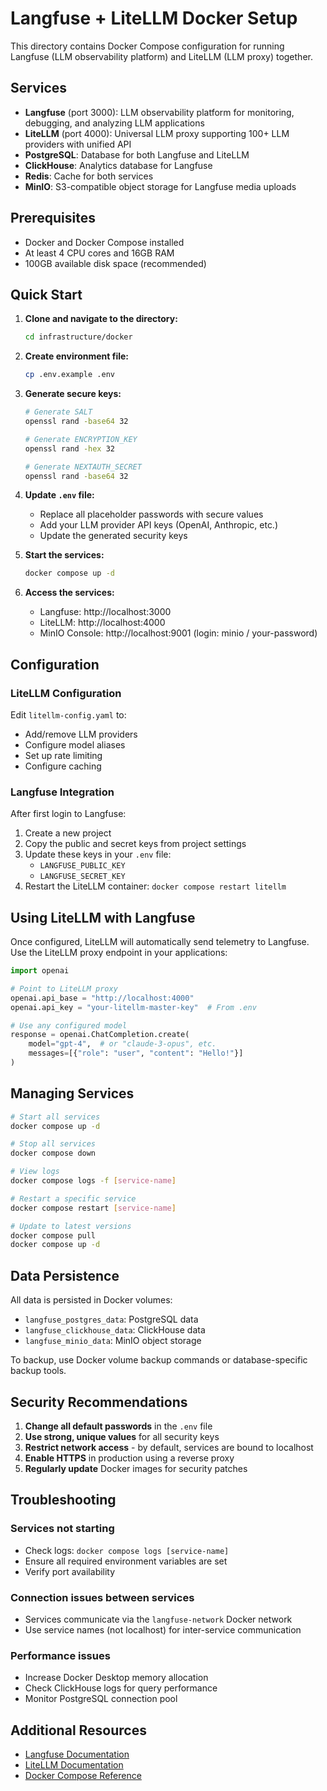 # Langfuse + LiteLLM Docker Setup

This directory contains Docker Compose configuration for running Langfuse (LLM observability platform) and LiteLLM (LLM proxy) together.

## Services

- **Langfuse** (port 3000): LLM observability platform for monitoring, debugging, and analyzing LLM applications
- **LiteLLM** (port 4000): Universal LLM proxy supporting 100+ LLM providers with unified API
- **PostgreSQL**: Database for both Langfuse and LiteLLM
- **ClickHouse**: Analytics database for Langfuse
- **Redis**: Cache for both services
- **MinIO**: S3-compatible object storage for Langfuse media uploads

## Prerequisites

- Docker and Docker Compose installed
- At least 4 CPU cores and 16GB RAM
- 100GB available disk space (recommended)

## Quick Start

1. **Clone and navigate to the directory:**
   ```bash
   cd infrastructure/docker
   ```

2. **Create environment file:**
   ```bash
   cp .env.example .env
   ```

3. **Generate secure keys:**
   ```bash
   # Generate SALT
   openssl rand -base64 32
   
   # Generate ENCRYPTION_KEY
   openssl rand -hex 32
   
   # Generate NEXTAUTH_SECRET
   openssl rand -base64 32
   ```

4. **Update `.env` file:**
   - Replace all placeholder passwords with secure values
   - Add your LLM provider API keys (OpenAI, Anthropic, etc.)
   - Update the generated security keys

5. **Start the services:**
   ```bash
   docker compose up -d
   ```

6. **Access the services:**
   - Langfuse: http://localhost:3000
   - LiteLLM: http://localhost:4000
   - MinIO Console: http://localhost:9001 (login: minio / your-password)

## Configuration

### LiteLLM Configuration

Edit `litellm-config.yaml` to:
- Add/remove LLM providers
- Configure model aliases
- Set up rate limiting
- Configure caching

### Langfuse Integration

After first login to Langfuse:
1. Create a new project
2. Copy the public and secret keys from project settings
3. Update these keys in your `.env` file:
   - `LANGFUSE_PUBLIC_KEY`
   - `LANGFUSE_SECRET_KEY`
4. Restart the LiteLLM container: `docker compose restart litellm`

## Using LiteLLM with Langfuse

Once configured, LiteLLM will automatically send telemetry to Langfuse. Use the LiteLLM proxy endpoint in your applications:

```python
import openai

# Point to LiteLLM proxy
openai.api_base = "http://localhost:4000"
openai.api_key = "your-litellm-master-key"  # From .env

# Use any configured model
response = openai.ChatCompletion.create(
    model="gpt-4",  # or "claude-3-opus", etc.
    messages=[{"role": "user", "content": "Hello!"}]
)
```

## Managing Services

```bash
# Start all services
docker compose up -d

# Stop all services
docker compose down

# View logs
docker compose logs -f [service-name]

# Restart a specific service
docker compose restart [service-name]

# Update to latest versions
docker compose pull
docker compose up -d
```

## Data Persistence

All data is persisted in Docker volumes:
- `langfuse_postgres_data`: PostgreSQL data
- `langfuse_clickhouse_data`: ClickHouse data
- `langfuse_minio_data`: MinIO object storage

To backup, use Docker volume backup commands or database-specific backup tools.

## Security Recommendations

1. **Change all default passwords** in the `.env` file
2. **Use strong, unique values** for all security keys
3. **Restrict network access** - by default, services are bound to localhost
4. **Enable HTTPS** in production using a reverse proxy
5. **Regularly update** Docker images for security patches

## Troubleshooting

### Services not starting
- Check logs: `docker compose logs [service-name]`
- Ensure all required environment variables are set
- Verify port availability

### Connection issues between services
- Services communicate via the `langfuse-network` Docker network
- Use service names (not localhost) for inter-service communication

### Performance issues
- Increase Docker Desktop memory allocation
- Check ClickHouse logs for query performance
- Monitor PostgreSQL connection pool

## Additional Resources

- [Langfuse Documentation](https://langfuse.com/docs)
- [LiteLLM Documentation](https://docs.litellm.ai/)
- [Docker Compose Reference](https://docs.docker.com/compose/)